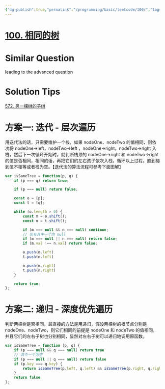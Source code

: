 ```yaml
---
{"dg-publish":true,"permalink":"/programming/basic/leetcode/100/","tags":["leetcode/tree/traversal"]}
---
```



# [100. 相同的树](https://leetcode.cn/problems/same-tree/)

# Similar Question

leading to the advanced question

# Solution Tips
[572. 另一棵树的子树](572.%20另一棵树的子树.md)

# 方案一: 迭代 - 层次遍历

用迭代法的话，只需要维护一个栈，如果 nodeOne、nodeTwo 的值相同，则依次将 nodeOne->left，nodeTwo->left ，nodeOne->right，nodeTwo->right 入栈，然后下一次循环开始时，就判断栈顶的 nodeOne->right 和 nodeTwo->right 的值是否相同，相同的话，再把它们的左右孩子依次入栈，循环以上过程，直到碰到值不相等或者栈为空。【迭代法的算法流程可参考下面图解】

```js
var isSameTree = function(p, q) {
    if (p === q) return true;

    if (p === null) return false;

    const o = [p];
    const t = [q];

    while (o.length > 0) {
        const m = o.shift();
        const n = t.shift();

        if (m === null && n === null) continue;
        // 仅有其中一个为 null
        if (m === null || n === null) return false;
        if (m.val !== n.val) return false;

        o.push(m.left)
        t.push(n.left)

        o.push(m.right)
        t.push(n.right)
    }

    return true;
};
```

# 方案二: 递归 - 深度优先遍历

判断两棵树是否相同，最直接的方法是用递归，假设两棵树的根节点分别是 nodeOne、nodeTwo，则它们相同的前提是 nodeOne 和 nodeTwo 的值相同，并且它们的左右子树也分别相同，显然对左右子树可以递归地调用原函数。

```js
var isSameTree = function (p, q) {
    if (p === null && q === null) return true
    // 其中一个为空
    if (p === null || q === null) return false
    if (p.key === q.key) {
        return isSameTree(p.left, q.left) && isSameTree(p.right, q.right)
    }
    return false
};
```
